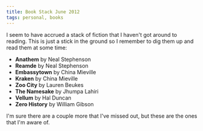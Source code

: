 ```yaml
---
title: Book Stack June 2012
tags: personal, books
---
```


I seem to have accrued a stack of fiction that I haven't got around to
reading. This is just a stick in the ground so I remember to dig them up and
read them at some time:

<!--more-->

- **Anathem** by Neal Stephenson
- **Reamde** by Neal Stephenson
- **Embassytown** by China Mieville
- **Kraken** by China Mieville
- **Zoo City** by Lauren Beukes
- **The Namesake** by Jhumpa Lahiri
- **Vellum** by Hal Duncan
- **Zero History** by William Gibson

I'm sure there are a couple more that I've missed out, but these are the ones
that I'm aware of.
